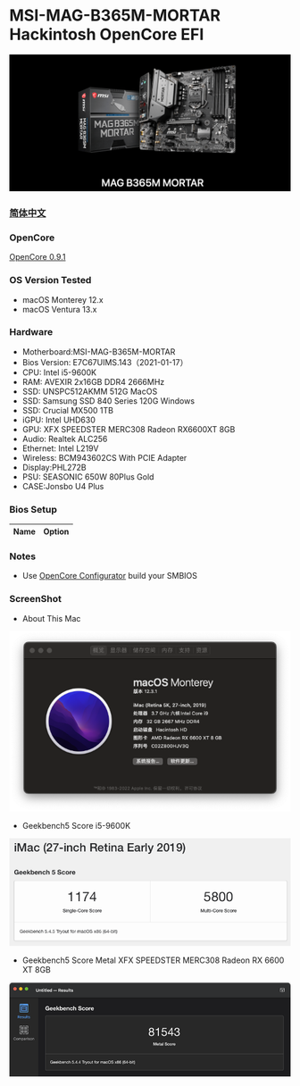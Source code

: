 # MSI-MAG-B365M-MORTAR Hackintosh OpenCore EFI

![image](ScreenShot/Motherboard.png)

### [简体中文](README.zh_CN.md)

### OpenCore

[OpenCore 0.9.1](https://github.com/acidanthera/OpenCorePkg)

### OS Version Tested

- macOS Monterey 12.x
- macOS Ventura  13.x 

### Hardware

- Motherboard:MSI-MAG-B365M-MORTAR
- Bios Version: E7C67UIMS.143（2021-01-17）
- CPU: Intel i5-9600K
- RAM: AVEXIR 2x16GB DDR4 2666MHz
- SSD: UNSPC512AKMM 512G MacOS
- SSD: Samsung SSD 840 Series 120G Windows
- SSD: Crucial MX500 1TB
- iGPU: Intel UHD630
- GPU: XFX SPEEDSTER MERC308 Radeon RX6600XT 8GB
- Audio: Realtek ALC256
- Ethernet: Intel L219V
- Wireless: BCM943602CS With PCIE Adapter
- Display:PHL272B
- PSU: SEASONIC 650W 80Plus Gold
- CASE:Jonsbo U4 Plus


### Bios Setup

| Name | Option |
| ----- | --- |


### Notes

 - Use [OpenCore Configurator](https://mackie100projects.altervista.org/opencore-configurator/) build your SMBIOS
 
### ScreenShot 

- About This Mac

![image](ScreenShot/aboutthismac.png)

- Geekbench5 Score i5-9600K 

![image](ScreenShot/Geekbench5.png)

- Geekbench5 Score Metal XFX SPEEDSTER MERC308 Radeon RX 6600 XT 8GB

![image](ScreenShot/metal.png)

